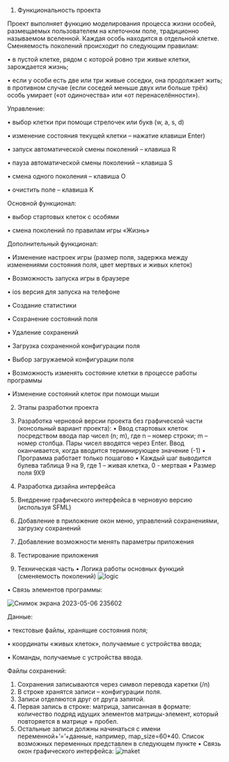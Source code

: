 1. Функциональность проекта

Проект выполняет функцию моделирования процесса жизни особей, размещаемых пользователем на  клеточном поле,  традиционно называемом вселенной. Каждая особь находится в отдельной клетке. Сменяемость поколений происходит по следующим правилам:

•	в пустой клетке, рядом с которой ровно три живые клетки, зарождается жизнь;

•	если у особи есть две или три живые соседки,  она продолжает жить; в противном случае (если соседей меньше двух или больше трёх) особь умирает («от одиночества» или «от перенаселённости»).

Управление:

•	выбор клетки при помощи стрелочек или букв (w, a, s, d)

•	изменение состояния текущей клетки – нажатие клавиши Enter) 

•	запуск автоматической смены поколений – клавиша R

•	пауза автоматической смены поколений – клавиша S

•	смена одного поколения – клавиша O

•	очистить поле – клавиша K

Основной функционал:

•	выбор стартовых  клеток с особями

•	смена поколений по правилам игры «Жизнь»

Дополнительный функционал:

•	Изменение настроек игры (размер поля, задержка между изменениями состояния поля, цвет мертвых и живых клеток)

•	Возможность запуска игры в браузере

•	ios версия для запуска на телефоне

•	Создание статистики

•	Сохранение состояний поля

•	Удаление сохранений

•	Загрузка сохраненной конфигурации поля

•	Выбор загружаемой конфигурации поля

•	Возможность изменять состояние клетки в процессе работы программы

•	Изменение состояний клеток при помощи мыши
 

2. Этапы разработки проекта
1.	Разработка черновой версии проекта без графической части (консольный вариант проекта):
•	Ввод стартовых клеток посредством ввода пар чисел (n; m), где n – номер строки; m – номер столбца. Пары чисел вводятся через Enter. Ввод оканчивается, когда вводится терминирующее значение (-1)
•	Программа работает только пошагово
•	Каждый шаг выводится булева таблица 9 на 9, где 1 – живая клетка, 0 - мертвая
•	Размер поля 9Х9
2.	Разработка дизайна интерфейса
3.	Внедрение графического интерфейса в черновую версию (используя SFML)
4.	Добавление в приложение окон меню, управлений сохранениями, загрузку сохранений
5.	Добавление возможности менять параметры приложения
6.	Тестирование приложения
 

3. Техническая часть
•	Логика работы основных функций (сменяемость поколений)
![logic](https://user-images.githubusercontent.com/108337603/236636846-6d1994b1-1ef7-4b19-9e9c-2aac60fb0346.png)

•	Связь элементов программы:

![Снимок экрана 2023-05-06 235602](https://user-images.githubusercontent.com/108337603/236637190-e8baf1c8-8f49-4c67-8940-cf175cf887af.png)

Данные:

•	текстовые файлы, хранящие состояния поля;

•	координаты «живых клеток», получаемые с устройства ввода;

•	Команды, получаемые с устройства ввода.

Файлы сохранений:
1.	Сохранения записываются через символ перевода каретки (/n)
2.	В строке хранятся записи – конфигурации поля.
3.	Записи отделяются друг от друга запятой.
4.	Первая запись в строке: матрица, записанная в формате: количество подряд идущих элементов матрицы-элемент, который повторяется в матрице + пробел. 
5.	Остальные записи должны начинаться с имени переменной+’=’+данные, например, map_size=60*40. Список возможных переменных представлен в следующем пункте
•	Связь окон графического интерфейса:
![maket](https://user-images.githubusercontent.com/108337603/236636945-742077a8-8a54-4f1f-a0c6-f43da95c2ee5.png)
